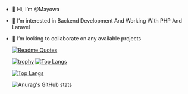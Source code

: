 - 👋 Hi, I’m @Mayowa
- 👀 I’m interested in Backend Development And Working With PHP And Laravel
- 💞️ I’m looking to collaborate on any available projects

  
     
     [![Readme Quotes](https://quotes-github-readme.vercel.app/api?type=horizontal&theme=dark)](https://github.com/piyushsuthar/github-readme-quotes)


     
     [![trophy](https://github-profile-trophy.vercel.app/?username=Mayoral13)](https://github.com/ryo-ma/github-profile-trophy)
     [![Top Langs](https://github-readme-stats.vercel.app/api/top-langs/?username=Mayoral13&exclude_repo=github-Fantasy-One-DAPP-V1&hide_progress=true)](https://github.com/anuraghazra/github-readme-stats)
     
     [![Top Langs](https://github-readme-stats.vercel.app/api/top-langs/?username=anuraghazra&langs_count=8)](https://github.com/anuraghazra/github-readme-stats)
     
     ![Anurag's GitHub stats](https://github-readme-stats.vercel.app/api?username=Mayoral13&show_icons=true&theme=transparent)


   

<!---
Mayoral13/Mayoral13 is a ✨ special ✨ repository because its `README.md` (this file) appears on your GitHub profile.
You can click the Preview link to take a look at your changes.
--->
